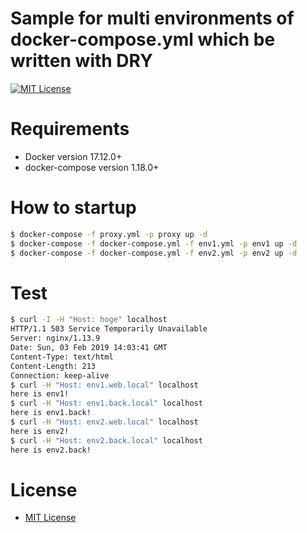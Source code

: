Sample for multi environments of docker-compose.yml which be written with DRY
===

[![MIT License](https://img.shields.io/badge/license-MIT-blue.svg?style=flat)](LICENSE)

Requirements
===

* Docker version 17.12.0+
* docker-compose version 1.18.0+

How to startup
===

```bash
$ docker-compose -f proxy.yml -p proxy up -d
$ docker-compose -f docker-compose.yml -f env1.yml -p env1 up -d
$ docker-compose -f docker-compose.yml -f env2.yml -p env2 up -d
```

Test
===

```bash
$ curl -I -H "Host: hoge" localhost
HTTP/1.1 503 Service Temporarily Unavailable
Server: nginx/1.13.9
Date: Sun, 03 Feb 2019 14:03:41 GMT
Content-Type: text/html
Content-Length: 213
Connection: keep-alive
$ curl -H "Host: env1.web.local" localhost
here is env1!
$ curl -H "Host: env1.back.local" localhost
here is env1.back!
$ curl -H "Host: env2.web.local" localhost
here is env2!
$ curl -H "Host: env2.back.local" localhost
here is env2.back!
```

License
===
* [MIT License](LICENSE)

